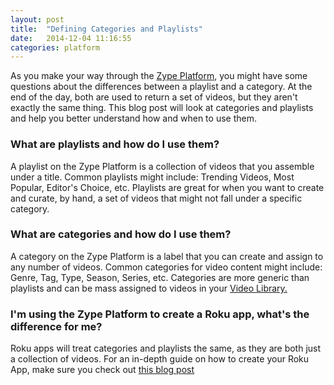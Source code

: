 ```yaml
---
layout: post
title:  "Defining Categories and Playlists"
date:   2014-12-04 11:16:55
categories: platform
---
```


As you make your way through the [Zype Platform](http://admin.zype.com), you might have some
questions about the differences between a playlist and a category. At the end of the day, both
are used to return a set of videos, but they aren't exactly the same thing. This blog post
will look at categories and playlists and help you better understand how and when to use them.

### What are playlists and how do I use them?
A playlist on the Zype Platform is a collection of videos that you assemble under a title.
Common playlists might include: Trending Videos, Most Popular, Editor's Choice, etc. Playlists
are great for when you want to create and curate, by hand, a set of videos that might not fall
under a specific category.

### What are categories and how do I use them?
A category on the Zype Platform is a label that you can create and assign to any number of
videos. Common categories for video content might include: Genre, Tag, Type, Season, Series,
 etc. Categories are more generic than playlists and can be mass assigned to videos in your
[Video Library.](http://admin.zype.com/videos)

### I'm using the Zype Platform to create a Roku app, what's the difference for me?
Roku apps will treat categories and playlists the same, as they are both just a collection of
videos. For an in-depth guide on how to create your Roku App, make sure you check out [this blog post](http://localhost:4000/posts/2014/12/03/categories-playlists-zobjects-roku/)
